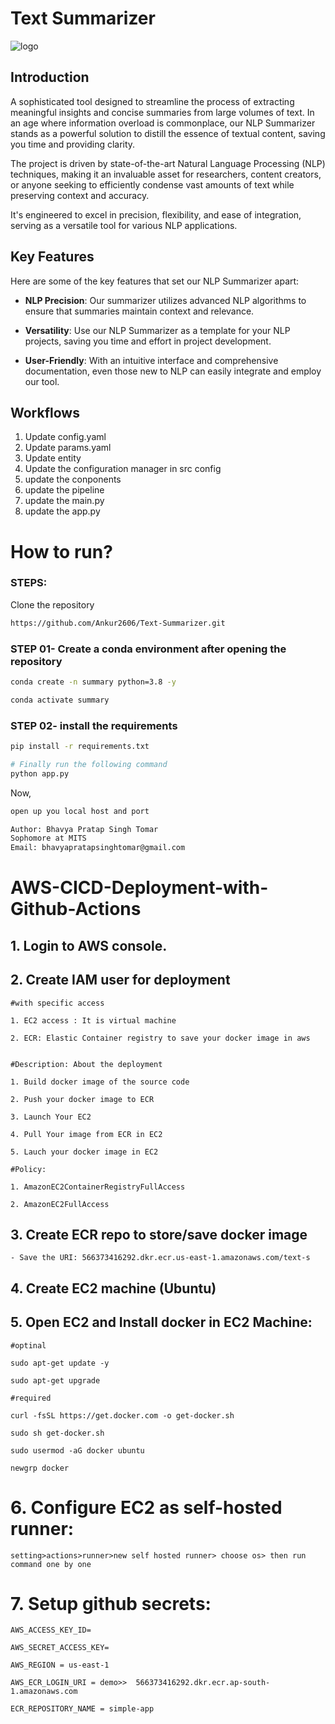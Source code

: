 # Text Summarizer

![logo](https://github.com/Ankur2606/Text-Summarizer/assets/66749243/f64420ee-9553-4bf2-a13e-608370eff482)

## Introduction

A sophisticated tool designed to streamline the process of extracting meaningful insights and concise summaries from large volumes of text. In an age where information overload is commonplace, our NLP Summarizer stands as a powerful solution to distill the essence of textual content, saving you time and providing clarity.

The project is driven by state-of-the-art Natural Language Processing (NLP) techniques, making it an invaluable asset for researchers, content creators, or anyone seeking to efficiently condense vast amounts of text while preserving context and accuracy.

It's engineered to excel in precision, flexibility, and ease of integration, serving as a versatile tool for various NLP applications.

## Key Features

Here are some of the key features that set our NLP Summarizer apart:

- **NLP Precision**: Our summarizer utilizes advanced NLP algorithms to ensure that summaries maintain context and relevance.

- **Versatility**: Use our NLP Summarizer as a template for your NLP projects, saving you time and effort in project development.

- **User-Friendly**: With an intuitive interface and comprehensive documentation, even those new to NLP can easily integrate and employ our tool.


## Workflows

1. Update config.yaml
2. Update params.yaml
3. Update entity
4. Update the configuration manager in src config
5. update the conponents
6. update the pipeline
7. update the main.py
8. update the app.py


# How to run?
### STEPS:

Clone the repository

```bash
https://github.com/Ankur2606/Text-Summarizer.git
```
### STEP 01- Create a conda environment after opening the repository

```bash
conda create -n summary python=3.8 -y
```

```bash
conda activate summary
```


### STEP 02- install the requirements
```bash
pip install -r requirements.txt
```


```bash
# Finally run the following command
python app.py
```

Now,
```bash
open up you local host and port
```


```bash
Author: Bhavya Pratap Singh Tomar
Sophomore at MITS
Email: bhavyapratapsinghtomar@gmail.com
```



# AWS-CICD-Deployment-with-Github-Actions

## 1. Login to AWS console.

## 2. Create IAM user for deployment

	#with specific access

	1. EC2 access : It is virtual machine

	2. ECR: Elastic Container registry to save your docker image in aws


	#Description: About the deployment

	1. Build docker image of the source code

	2. Push your docker image to ECR

	3. Launch Your EC2 

	4. Pull Your image from ECR in EC2

	5. Lauch your docker image in EC2

	#Policy:

	1. AmazonEC2ContainerRegistryFullAccess

	2. AmazonEC2FullAccess

	
## 3. Create ECR repo to store/save docker image
    - Save the URI: 566373416292.dkr.ecr.us-east-1.amazonaws.com/text-s

	
## 4. Create EC2 machine (Ubuntu) 

## 5. Open EC2 and Install docker in EC2 Machine:
	
	
	#optinal

	sudo apt-get update -y

	sudo apt-get upgrade
	
	#required

	curl -fsSL https://get.docker.com -o get-docker.sh

	sudo sh get-docker.sh

	sudo usermod -aG docker ubuntu

	newgrp docker
	
# 6. Configure EC2 as self-hosted runner:
    setting>actions>runner>new self hosted runner> choose os> then run command one by one


# 7. Setup github secrets:

    AWS_ACCESS_KEY_ID=

    AWS_SECRET_ACCESS_KEY=

    AWS_REGION = us-east-1

    AWS_ECR_LOGIN_URI = demo>>  566373416292.dkr.ecr.ap-south-1.amazonaws.com

    ECR_REPOSITORY_NAME = simple-app
